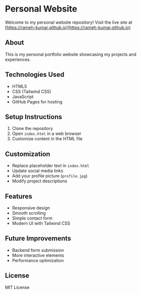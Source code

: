 # Personal Website

Welcome to my personal website repository! Visit the live site at [https://rameh-kumar.github.io](https://rameh-kumar.github.io)

## About
This is my personal portfolio website showcasing my projects and experiences.

## Technologies Used
- HTML5
- CSS (Tailwind CSS)
- JavaScript
- GitHub Pages for hosting

## Setup Instructions
1. Clone the repository
2. Open `index.html` in a web browser
3. Customize content in the HTML file

## Customization
- Replace placeholder text in `index.html`
- Update social media links
- Add your profile picture (`profile.jpg`)
- Modify project descriptions

## Features
- Responsive design
- Smooth scrolling
- Simple contact form
- Modern UI with Tailwind CSS

## Future Improvements
- Backend form submission
- More interactive elements
- Performance optimization

## License
MIT License
